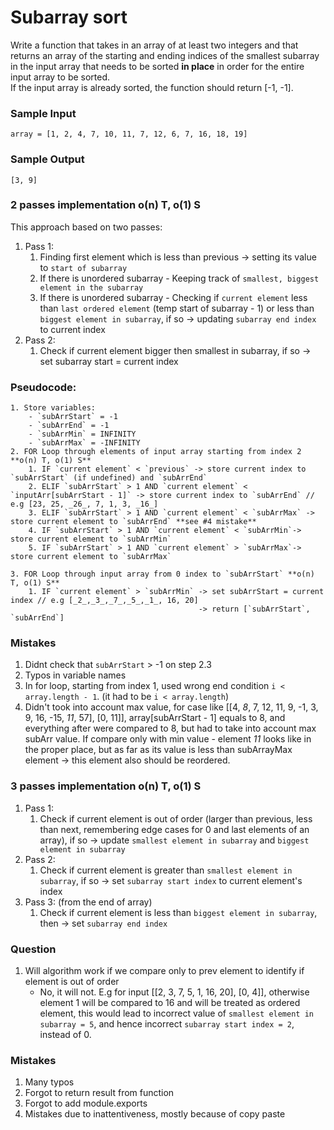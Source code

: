 # Subarray sort

Write a function that takes in an array of at least two integers and that returns an array of the starting and ending indices of the smallest subarray in the input array that needs to be sorted **in place** in order for the entire input array to be sorted.  
If the input array is already sorted, the function should return [-1, -1]. 

### Sample Input 

```
array = [1, 2, 4, 7, 10, 11, 7, 12, 6, 7, 16, 18, 19]
```

### Sample Output 
```
[3, 9]
```

### 2 passes implementation o(n) T, o(1) S
This approach based on two passes:
1. Pass 1:
   1. Finding first element which is less than previous -> setting its value to `start of subarray`
   2. If there is unordered subarray - Keeping track of `smallest, biggest element in the subarray`
   3. If there is unordered subarray - Checking if `current element` less than `last ordered element` (temp start of subarray - 1) or less than `biggest element in subarray`, if so -> updating `subarray end index` to current index
2. Pass 2:
   1. Check if current element bigger then smallest in subarray, if so -> set subarray start = current index
   
### Pseudocode:
    1. Store variables:
        - `subArrStart` = -1
        - `subArrEnd` = -1
        - `subArrMin` = INFINITY
        - `subArrMax` = -INFINITY
    2. FOR Loop through elements of input array starting from index 2 **o(n) T, o(1) S**
        1. IF `current element` < `previous` -> store current index to `subArrStart` (if undefined) and `subArrEnd`  
        2. ELIF `subArrStart` > 1 AND `current element` < `inputArr[subArrStart - 1]` -> store current index to `subArrEnd` // e.g [23, 25, _26_, 7, 1, 3, _16_]
        3. ELIF `subArrStart` > 1 AND `current element` < `subArrMax` -> store current element to `subArrEnd` **see #4 mistake**
        4. IF `subArrStart` > 1 AND `current element` < `subArrMin`-> store current element to `subArrMin`
        5. IF `subArrStart` > 1 AND `current element` > `subArrMax`-> store current element to `subArrMax`

    3. FOR Loop through input array from 0 index to `subArrStart` **o(n) T, o(1) S**
        1. IF `current element` > `subArrMin` -> set subArrStart = current index // e.g [_2_,_3_,_7_,_5_,_1_, 16, 20]
                                              -> return [`subArrStart`, `subArrEnd`]


### Mistakes
1. Didnt check that `subArrStart` > -1 on step 2.3 
2. Typos in variable names
3. In for loop, starting from index 1, used wrong end condition `i < array.length - 1`. (it had to be `i < array.length`)
4. Didn't took into account max value, for case like [[4, _8_, 7, 12, 11, 9, -1, 3, 9, 16, -15, _11_, 57], [0, 11]], array[subArrStart - 1] equals to 8, and everything after were compared to 8, but had to take into account max subArr value. If compare only with min value - element _11_ looks like in the proper place, but as far as its value is less than subArrayMax element -> this element also should be reordered.


### 3 passes implementation o(n) T, o(1) S

1. Pass 1:
   1. Check if current element is out of order (larger than previous, less than next, remembering edge cases for 0 and last elements of an array), if so -> update `smallest element in subarray` and `biggest element in subarray`
2. Pass 2: 
   1. Check if current element is greater than `smallest element in subarray`, if so -> set `subarray start index` to current element's index
3. Pass 3: (from the end of array)
   1. Check if current element is less than `biggest element in subarray`, then -> set `subarray end index`

### Question

1. Will algorithm work if we compare only to prev element to identify if element is out of order
   - No, it will not. 
    E.g for input [[2, 3, 7, 5, 1, 16, 20], [0, 4]], otherwise element 1 will be compared to 16 and will be treated as ordered element, this would lead to incorrect value of `smallest element in subarray = 5`, and hence incorrect `subarray start index = 2`, instead of 0.


### Mistakes

1. Many typos
2. Forgot to return result from function
3. Forgot to add module.exports
4. Mistakes due to inattentiveness, mostly because of copy paste